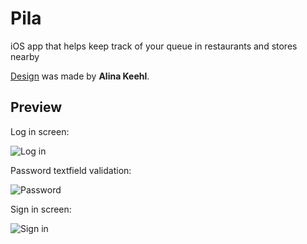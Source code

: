 # Pila
iOS app that helps keep track of your queue in restaurants and stores nearby

[Design](https://www.behance.net/gallery/66590251/UIUX-Design-IOS-App-Pila) was made by **Alina Keehl**. 

## Preview

Log in screen: 

![Log in](https://media.giphy.com/media/4JXJDaDOCemizB4jbn/giphy.gif)

Password textfield validation: 

![Password](https://media.giphy.com/media/fH0mWD63Za7tjuZTMh/giphy.gif)

Sign in screen: 

![Sign in](https://media.giphy.com/media/42wRkRvJR9CSA5gUEF/giphy.gif)


